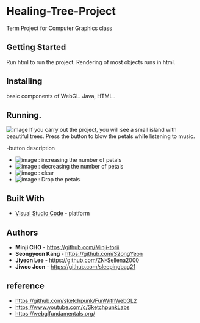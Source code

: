 # Healing-Tree-Project

Term Project for Computer Graphics class


## Getting Started

Run html to run the project. Rendering of most objects runs in html.


## Installing

basic components of WebGL. Java, HTML..


## Running.

![image](https://user-images.githubusercontent.com/83347874/200113637-a489b41c-aca5-4043-a81d-6ce6cc889b9d.png)
If you carry out the project, you will see a small island with beautiful trees. Press the button to blow the petals while listening to music.

-button description
* ![image](https://user-images.githubusercontent.com/83347874/200114116-be7dbf0c-a3ee-4598-a171-5e3108b53998.png) : increasing the number of petals
* ![image](https://user-images.githubusercontent.com/83347874/200114156-12ac45af-bb74-4818-8df4-aa08b2031c2a.png) : decreasing the number of petals
* ![image](https://user-images.githubusercontent.com/83347874/200114174-45d9117d-6728-4620-b126-f6d9bc766f10.png) : clear
* ![image](https://user-images.githubusercontent.com/83347874/200114186-d8fd6568-38b7-4523-97e9-0e6750960618.png) : Drop the petals


## Built With

* [Visual Studio Code](https://code.visualstudio.com/) - platform

## Authors

* **Minji CHO** - https://github.com/Minji-torii
* **Seongyeon Kang** - https://github.com/S2ongYeon
* **Jiyeon Lee** - https://github.com/ZN-Sellena2000
* **Jiwoo Jeon** - https://github.com/sleepingbag21

## reference

* https://github.com/sketchpunk/FunWithWebGL2
* https://www.youtube.com/c/SketchpunkLabs
* https://webglfundamentals.org/


